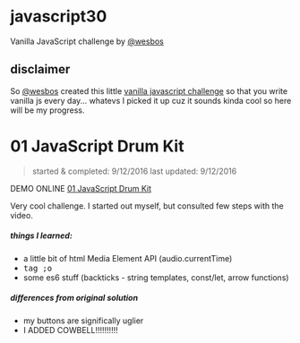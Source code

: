 # javascript30
Vanilla JavaScript challenge by [@wesbos](https://github.com/wesbos) 

## disclaimer

So [@wesbos](https://github.com/wesbos) created this little [vanilla javascript challenge](https://github.com/wesbos/JavaScript30) so that you write vanilla js every day... whatevs I picked it up cuz it sounds kinda cool so here will be my progress.

# 01 JavaScript Drum Kit
> started & completed: 9/12/2016
> last updated: 9/12/2016

DEMO ONLINE [01 JavaScript Drum Kit](http://ympek.net/js30/01_drumkit/)

Very cool challenge. I started out myself, but consulted few steps with the video.

##### things I learned:

- a little bit of html Media Element API (audio.currentTime)
- <kbd> tag ;o
- some es6 stuff (backticks - string templates, const/let, arrow functions)

##### differences from original solution
- my buttons are significally uglier
- I ADDED COWBELL!!!!!!!!!!